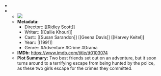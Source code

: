 - 
- 
    - ![](https://m.media-amazon.com/images/M/MV5BMjIxNDgzMDE2MF5BMl5BanBnXkFtZTcwNzY5NTk1NA@@._V1_SX300.jpg)  
    - **Metadata:**
        - Director:: [[Ridley Scott]]
        - Writer:: [[Callie Khouri]]
        - Cast:: [[Susan Sarandon]] [[Geena Davis]] [[Harvey Keitel]]
        - Year:: [[1991]]
        - Genre:: #Adventure #Crime #Drama
    - **IMDb:** https://www.imdb.com/title/tt0103074
    - **Plot Summary:** Two best friends set out on an adventure, but it soon turns around to a terrifying escape from being hunted by the police, as these two girls escape for the crimes they committed.
